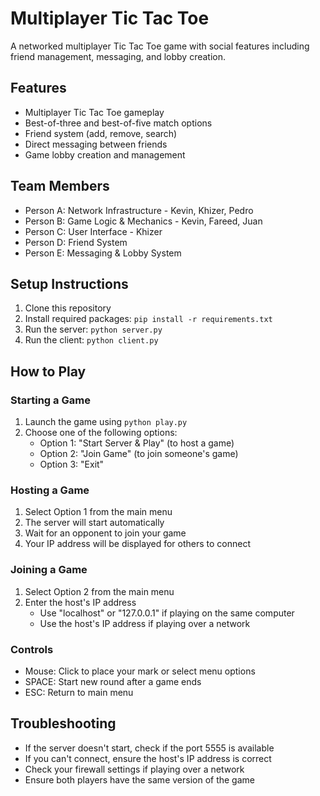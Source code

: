 # Multiplayer Tic Tac Toe

A networked multiplayer Tic Tac Toe game with social features including friend management, messaging, and lobby creation.

## Features
- Multiplayer Tic Tac Toe gameplay
- Best-of-three and best-of-five match options
- Friend system (add, remove, search)
- Direct messaging between friends
- Game lobby creation and management

## Team Members
- Person A: Network Infrastructure - Kevin, Khizer, Pedro
- Person B: Game Logic & Mechanics - Kevin, Fareed, Juan
- Person C: User Interface - Khizer
- Person D: Friend System
- Person E: Messaging & Lobby System

## Setup Instructions
1. Clone this repository
2. Install required packages: `pip install -r requirements.txt`
3. Run the server: `python server.py`
4. Run the client: `python client.py`

## How to Play

### Starting a Game
1. Launch the game using `python play.py`
2. Choose one of the following options:
   - Option 1: "Start Server & Play" (to host a game)
   - Option 2: "Join Game" (to join someone's game)
   - Option 3: "Exit"

### Hosting a Game
1. Select Option 1 from the main menu
2. The server will start automatically
3. Wait for an opponent to join your game
4. Your IP address will be displayed for others to connect

### Joining a Game
1. Select Option 2 from the main menu
2. Enter the host's IP address
   - Use "localhost" or "127.0.0.1" if playing on the same computer
   - Use the host's IP address if playing over a network


### Controls
- Mouse: Click to place your mark or select menu options
- SPACE: Start new round after a game ends
- ESC: Return to main menu


## Troubleshooting
- If the server doesn't start, check if the port 5555 is available
- If you can't connect, ensure the host's IP address is correct
- Check your firewall settings if playing over a network
- Ensure both players have the same version of the game
